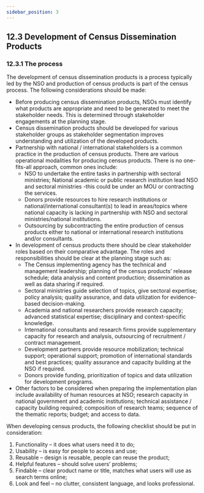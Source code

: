 ```yaml
---
sidebar_position: 3
---
```

## 12.3 Development of Census Dissemination Products
### 12.3.1 The process
The development of census dissemination products is a process typically led by the NSO and production of census products is part of the census process. The following considerations should be made:
- Before producing census dissemination products, NSOs must identify what products are appropriate and need to be generated to meet the stakeholder needs. This is determined through stakeholder engagements at the planning stage.
- Census dissemination products should be developed for various stakeholder groups as stakeholder segmentation improves understanding and utilization of the developed products.  
- Partnership with national / international stakeholders is a common practice in the production of census products. There are various operational modalities for producing census products. There is no one-fits-all approach, common ones include: 
  - NSO to undertake the entire tasks in partnership with sectoral ministries; National academic or public research institution lead NSO and sectoral ministries -this could be under an MOU or contracting the services. 
  - Donors provide resources to hire research institutions or national/international consultant(s) to lead in areas/topics where national capacity is lacking in partnership with NSO and sectoral ministries/national institutions. 
  - Outsourcing by subcontracting the entire production of census products either to national or international research institutions and/or consultants. 
- In development of census products there should be clear stakeholder roles based on their comparative advantage. The roles and responsibilities should be clear at the planning stage such as: 
  - The Census implementing agency has the technical and management leadership; planning of the census products’ release schedule; data analysis and content production; dissemination as well as data sharing if required. 
  - Sectoral ministries guide selection of topics, give sectoral expertise; policy analysis; quality assurance, and data utilization for evidence-based decision-making.
  - Academia and national researchers provide research capacity; advanced statistical expertise; disciplinary and context-specific knowledge.
  - International consultants and research firms provide supplementary capacity for research and analysis, outsourcing of recruitment / contract management. 
  - Development partners provide resource mobilization; technical support; operational support; promotion of international standards and best practices; quality assurance and capacity building at the NSO if required.
  - Donors provide funding, prioritization of topics and data utilization for development programs.
- Other factors to be considered when preparing the implementation plan include availability of human resources at NSO; research capacity in national government and academic institutions; technical assistance / capacity building required; composition of research teams; sequence of the thematic reports; budget; and access to data.
  
When developing census products, the following checklist should be put in consideration:
1.	Functionality – it does what users need it to do; 
2.	Usability – is easy for people to access and use; 
3.	Reusable – design is reusable, people can reuse the product; 
4.	Helpful features – should solve users’ problems; 
5.	Findable – clear product name or title, matches what users will use as search terms online; 
6.  Look and feel – no clutter, consistent language, and looks professional.

